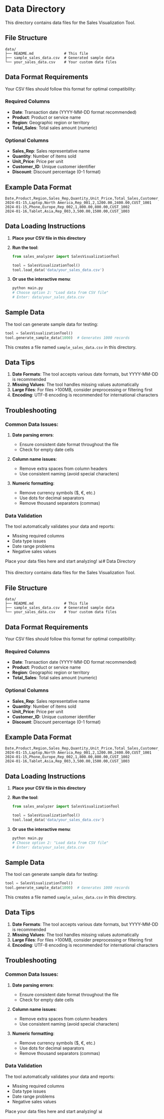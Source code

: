 # Data Directory

This directory contains data files for the Sales Visualization Tool.

## File Structure

```
data/
├── README.md              # This file
├── sample_sales_data.csv  # Generated sample data
└── your_sales_data.csv    # Your custom data files
```

## Data Format Requirements

Your CSV files should follow this format for optimal compatibility:

### Required Columns
- **Date**: Transaction date (YYYY-MM-DD format recommended)
- **Product**: Product or service name
- **Region**: Geographic region or territory
- **Total_Sales**: Total sales amount (numeric)

### Optional Columns
- **Sales_Rep**: Sales representative name
- **Quantity**: Number of items sold
- **Unit_Price**: Price per unit
- **Customer_ID**: Unique customer identifier
- **Discount**: Discount percentage (0-1 format)

## Example Data Format

```csv
Date,Product,Region,Sales_Rep,Quantity,Unit_Price,Total_Sales,Customer_ID
2024-01-15,Laptop,North America,Rep_001,2,1200.00,2400.00,CUST_1001
2024-01-15,Phone,Europe,Rep_002,1,800.00,800.00,CUST_1002
2024-01-16,Tablet,Asia,Rep_003,3,500.00,1500.00,CUST_1003
```

## Data Loading Instructions

1. **Place your CSV file in this directory**
2. **Run the tool**:
   ```python
   from sales_analyzer import SalesVisualizationTool
   
   tool = SalesVisualizationTool()
   tool.load_data('data/your_sales_data.csv')
   ```

3. **Or use the interactive menu**:
   ```bash
   python main.py
   # Choose option 2: "Load data from CSV file"
   # Enter: data/your_sales_data.csv
   ```

## Sample Data

The tool can generate sample data for testing:

```python
tool = SalesVisualizationTool()
tool.generate_sample_data(1000)  # Generates 1000 records
```

This creates a file named `sample_sales_data.csv` in this directory.

## Data Tips

1. **Date Formats**: The tool accepts various date formats, but YYYY-MM-DD is recommended
2. **Missing Values**: The tool handles missing values automatically
3. **Large Files**: For files >100MB, consider preprocessing or filtering first
4. **Encoding**: UTF-8 encoding is recommended for international characters

## Troubleshooting

### Common Data Issues:

1. **Date parsing errors**:
   - Ensure consistent date format throughout the file
   - Check for empty date cells

2. **Column name issues**:
   - Remove extra spaces from column headers
   - Use consistent naming (avoid special characters)

3. **Numeric formatting**:
   - Remove currency symbols ($, €, etc.)
   - Use dots for decimal separators
   - Remove thousand separators (commas)

### Data Validation

The tool automatically validates your data and reports:
- Missing required columns
- Data type issues
- Date range problems
- Negative sales values

Place your data files here and start analyzing! 📊# Data Directory

This directory contains data files for the Sales Visualization Tool.

## File Structure

```
data/
├── README.md              # This file
├── sample_sales_data.csv  # Generated sample data
└── your_sales_data.csv    # Your custom data files
```

## Data Format Requirements

Your CSV files should follow this format for optimal compatibility:

### Required Columns
- **Date**: Transaction date (YYYY-MM-DD format recommended)
- **Product**: Product or service name
- **Region**: Geographic region or territory
- **Total_Sales**: Total sales amount (numeric)

### Optional Columns
- **Sales_Rep**: Sales representative name
- **Quantity**: Number of items sold
- **Unit_Price**: Price per unit
- **Customer_ID**: Unique customer identifier
- **Discount**: Discount percentage (0-1 format)

## Example Data Format

```csv
Date,Product,Region,Sales_Rep,Quantity,Unit_Price,Total_Sales,Customer_ID
2024-01-15,Laptop,North America,Rep_001,2,1200.00,2400.00,CUST_1001
2024-01-15,Phone,Europe,Rep_002,1,800.00,800.00,CUST_1002
2024-01-16,Tablet,Asia,Rep_003,3,500.00,1500.00,CUST_1003
```

## Data Loading Instructions

1. **Place your CSV file in this directory**
2. **Run the tool**:
   ```python
   from sales_analyzer import SalesVisualizationTool
   
   tool = SalesVisualizationTool()
   tool.load_data('data/your_sales_data.csv')
   ```

3. **Or use the interactive menu**:
   ```bash
   python main.py
   # Choose option 2: "Load data from CSV file"
   # Enter: data/your_sales_data.csv
   ```

## Sample Data

The tool can generate sample data for testing:

```python
tool = SalesVisualizationTool()
tool.generate_sample_data(1000)  # Generates 1000 records
```

This creates a file named `sample_sales_data.csv` in this directory.

## Data Tips

1. **Date Formats**: The tool accepts various date formats, but YYYY-MM-DD is recommended
2. **Missing Values**: The tool handles missing values automatically
3. **Large Files**: For files >100MB, consider preprocessing or filtering first
4. **Encoding**: UTF-8 encoding is recommended for international characters

## Troubleshooting

### Common Data Issues:

1. **Date parsing errors**:
   - Ensure consistent date format throughout the file
   - Check for empty date cells

2. **Column name issues**:
   - Remove extra spaces from column headers
   - Use consistent naming (avoid special characters)

3. **Numeric formatting**:
   - Remove currency symbols ($, €, etc.)
   - Use dots for decimal separators
   - Remove thousand separators (commas)

### Data Validation

The tool automatically validates your data and reports:
- Missing required columns
- Data type issues
- Date range problems
- Negative sales values

Place your data files here and start analyzing! 📊